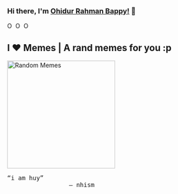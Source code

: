 ### Hi there, I'm [Ohidur Rahman Bappy!](https://www.ohidur.com) 👋
<a href="https://github.com/woengwy">
  <img align="left" alt="Ohidur Rahman Bappy's Github" width="16px" src="https://cdn.jsdelivr.net/npm/simple-icons@v3/icons/github.svg" />
</a>
<a href="https://instagram.com/hoanghuy.24/">
  <img align="left" alt="Ohidur Rahman Bappy's Instagram" width="16px" src="https://cdn.jsdelivr.net/npm/simple-icons@v3/icons/instagram.svg" />
</a>
<a href="https://www.facebook.com/204.url/">
  <img align="left" alt="Ohidur Rahman Bappy's Facebook" width="16px" src="https://cdn.jsdelivr.net/npm/simple-icons@v3/icons/facebook.svg" />
</a>
<br/>


## I ❤️ Memes | A rand memes for you :p

<img alt="Random Memes" height="250px" src="https://www.ohidur.com/memes/random.jpg?_n=4">

<pre>
“i am huy” 
                 — nhism
</pre>
